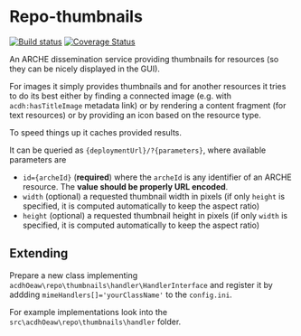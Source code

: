 # Repo-thumbnails

[![Build status](https://github.com/acdh-oeaw/arche-thumbnails/actions/workflows/deploy.yaml/badge.svg)](https://github.com/acdh-oeaw/arche-thumbnails/actions/workflows/deploy.yaml)
[![Coverage Status](https://coveralls.io/repos/github/acdh-oeaw/arche-thumbnails/badge.svg?branch=master)](https://coveralls.io/github/acdh-oeaw/arche-thumbnails?branch=master)

An ARCHE dissemination service providing thumbnails for resources (so they can be nicely displayed in the GUI).

For images it simply provides thumbnails and for another resources it tries to do its best either by finding a connected image (e.g. with `acdh:hasTitleImage` metadata link) or by rendering a content fragment (for text resources) or by providing an icon based on the resource type.

To speed things up it caches provided results.

It can be queried as `{deploymentUrl}/?{parameters}`, where available parameters are

* `id={archeId}` (**required**) where the `archeId` is any identifier of an ARCHE resource. The **value should be properly URL encoded**.
* `width` (optional) a requested thumbnail width in pixels (if only `height` is specified, it is computed automatically to keep the aspect ratio)
* `height` (optional) a requested thumbnail height in pixels (if only `width` is specified, it is computed automatically to keep the aspect ratio)

## Extending

Prepare a new class implementing `acdhOeaw\repo\thumbnails\handler\HandlerInterface` and register it by addding `mimeHandlers[]='yourClassName'` to the `config.ini`.

For example implementations look into the `src\acdhOeaw\repo\thumbnails\handler` folder.

